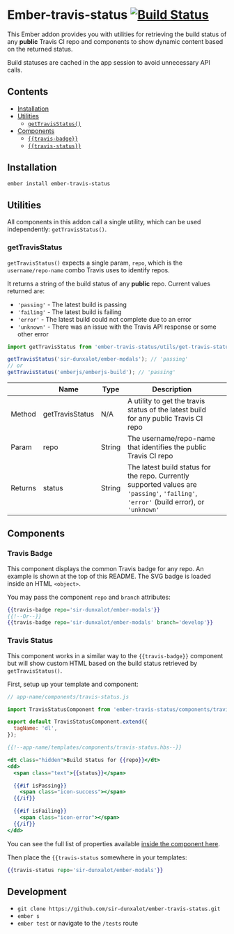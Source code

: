 Ember-travis-status [![Build Status](https://travis-ci.org/sir-dunxalot/ember-travis-status.svg?branch=master)](https://travis-ci.org/sir-dunxalot/ember-travis-status)
======

This Ember addon provides you with utilities for retrieving the build status of any **public** Travis CI repo and components to show dynamic content based on the returned status.

Build statuses are cached in the app session to avoid unnecessary API calls.

## Contents

- [Installation](#installation)
- [Utilities](#utilities)
  - [`getTravisStatus()`](#gettravisstatus)
- [Components](#components)
  - [`{{travis-badge}}`](#travis-badge)
  - [`{{travis-status}}`](#travis-status)

## Installation

```sh
ember install ember-travis-status
```

## Utilities

All components in this addon call a single utility, which can be used independently: `getTravisStatus()`.

### getTravisStatus

`getTravisStatus()` expects a single param, `repo`, which is the `username/repo-name` combo Travis uses to identify repos.

It returns a string of the build status of any **public** repo. Current values returned are:

- `'passing'` - The latest build is passing
- `'failing'` - The latest build is failing
- `'error'` - The latest build could not complete due to an error
- `'unknown'` - There was an issue with the Travis API response or some other error

```js
import getTravisStatus from 'ember-travis-status/utils/get-travis-status';

getTravisStatus('sir-dunxalot/ember-modals'); // 'passing'
// or
getTravisStatus('emberjs/emberjs-build'); // 'passing'
```

|         | Name            | Type   | Description                                                                                                                            |   |
|---------|-----------------|--------|----------------------------------------------------------------------------------------------------------------------------------------|---|
| Method  | getTravisStatus | N/A    | A utility to get the travis status of the latest build for any public Travis CI repo                                                   |   |
| Param   | repo            | String | The username/repo-name that identifies the public Travis CI repo                                                                       |   |
| Returns | status          | String | The latest build status for the repo. Currently supported values are `'passing'`, `'failing'`, `'error'` (build error), or `'unknown'` |   |

## Components

### Travis Badge

This component displays the common Travis badge for any repo. An example is shown at the top of this README. The SVG badge is loaded inside an HTML `<object>`.

You may pass the component `repo` and `branch` attributes:

```hbs
{{travis-badge repo='sir-dunxalot/ember-modals'}}
{{!--Or--}}
{{travis-badge repo='sir-dunxalot/ember-modals' branch='develop'}}
```

### Travis Status

This component works in a similar way to the `{{travis-badge}}` component but will show custom HTML based on the build status retrieved by `getTravisStatus()`.

First, setup up your template and component:

```js
// app-name/components/travis-status.js

import TravisStatusComponent from 'ember-travis-status/components/travis-status';

export default TravisStatusComponent.extend({
  tagName: 'dl',
});
```

```hbs
{{!--app-name/templates/components/travis-status.hbs--}}

<dt class="hidden">Build Status for {{repo}}</dt>
<dd>
  <span class="text">{{status}}</span>

  {{#if isPassing}}
    <span class="icon-success"></span>
  {{/if}}

  {{#if isFailing}}
    <span class="icon-error"></span>
  {{/if}}
</dd>
```

You can see the full list of properties available [inside the component here](https://github.com/sir-dunxalot/ember-travis-status/blob/master/addon/components/travis-status.js).

Then place the `{{travis-status` somewhere in your templates:

```hbs
{{travis-status repo='sir-dunxalot/ember-modals'}}
```

## Development

- `git clone https://github.com/sir-dunxalot/ember-travis-status.git`
- `ember s`
- `ember test` or navigate to the `/tests` route
